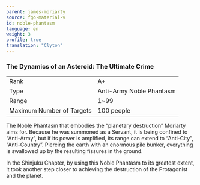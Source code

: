 ```yaml
---
parent: james-moriarty
source: fgo-material-v
id: noble-phantasm
language: en
weight: 3
profile: true
translation: "Clyton"
---
```


### The Dynamics of an Asteroid: The Ultimate Crime

<table>
  <tr><td>Rank</td><td>A+</td></tr>
  <tr><td>Type</td><td>Anti-Army Noble Phantasm</td></tr>
  <tr><td>Range</td><td>1~99</td></tr>
  <tr><td>Maximum Number of Targets</td><td>100 people</td></tr>
</table>

The Noble Phantasm that embodies the “planetary destruction” Moriarty aims for. Because he was summoned as a Servant, it is being confined to “Anti-Army”, but if its power is amplified, its range can extend to “Anti-City”, “Anti-Country”. Piercing the earth with an enormous pile bunker, everything is swallowed up by the resulting fissures in the ground.

In the Shinjuku Chapter, by using this Noble Phantasm to its greatest extent, it took another step closer to achieving the destruction of the Protagonist and the planet.
